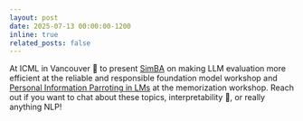 ```yaml
---
layout: post
date: 2025-07-13 00:00:00-1200
inline: true
related_posts: false
---
```


At ICML in Vancouver :maple_leaf: to present [SimBA](https://nishantsubramani.github.io/assets/pdf/simba_paper.pdf) on making LLM evaluation more efficient at the reliable and responsible foundation model workshop and [Personal Information Parroting in LMs](https://nishantsubramani.github.io/assets/pdf/pi_paper.pdf) at the memorization workshop. Reach out if you want to chat about these topics, interpretability 🔎, or really anything NLP! 
